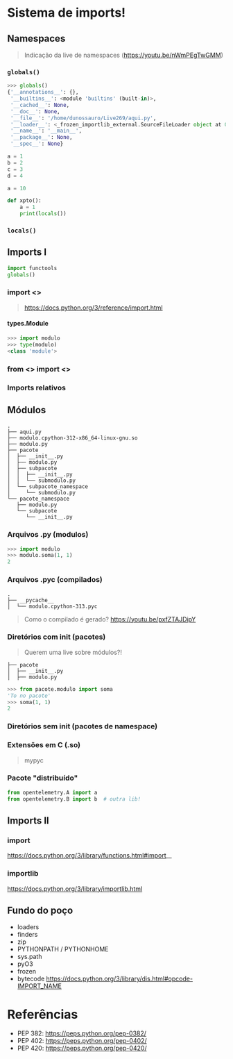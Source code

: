 # Sistema de imports!


## Namespaces
> Indicação da live de namespaces (https://youtu.be/nWmPEgTwGMM)

### `globals()`


```python
>>> globals()
{'__annotations__': {},
 '__builtins__': <module 'builtins' (built-in)>,
 '__cached__': None,
 '__doc__': None,
 '__file__': '/home/dunossauro/Live269/aqui.py',
 '__loader__': <_frozen_importlib_external.SourceFileLoader object at 0x732b2bc91f30>,
 '__name__': '__main__',
 '__package__': None,
 '__spec__': None}
```

```python
a = 1
b = 2
c = 3
d = 4
```

```python
a = 10

def xpto():
    a = 1
    print(locals())
```

### `locals()`


## Imports I

```python
import functools
globals()
```

### import <>
> https://docs.python.org/3/reference/import.html

#### types.Module

```python
>>> import modulo
>>> type(modulo)
<class 'module'>
```


### from <> import <>

### Imports relativos


## Módulos

```
.
├── aqui.py
├── modulo.cpython-312-x86_64-linux-gnu.so
├── modulo.py
├── pacote
│  ├── __init__.py
│  ├── modulo.py
│  ├── subpacote
│  │  ├── __init__.py
│  │  └── submodulo.py
│  └── subpacote_namespace
│     └── submodulo.py
└── pacote_namespace
   ├── modulo.py
   └── subpacote
      └── __init__.py
```

### Arquivos .py (modulos)

```python
>>> import modulo
>>> modulo.soma(1, 1)
2
```
### Arquivos .pyc (compilados)


```
.
├── __pycache__
│  └── modulo.cpython-313.pyc
```

> Como o compilado é gerado? https://youtu.be/pxfZTAJDipY


### Diretórios com __init__ (pacotes)

> Querem uma live sobre módulos?!

```
├── pacote
│  ├── __init__.py
│  ├── modulo.py
```

```python
>>> from pacote.modulo import soma
'To no pacote'
>>> soma(1, 1)
2
```

### Diretórios sem __init__ (pacotes de namespace)


### Extensões em C (.so)

> mypyc

### Pacote "distribuído"

```python
from opentelemetry.A import a
from opentelemetry.B import b  # outra lib!
```

## Imports II

### __import__

https://docs.python.org/3/library/functions.html#import__

### importlib

https://docs.python.org/3/library/importlib.html


## Fundo do poço
- loaders
- finders
- zip
- PYTHONPATH / PYTHONHOME
- sys.path
- pyO3
- frozen
- bytecode
https://docs.python.org/3/library/dis.html#opcode-IMPORT_NAME




# Referências

- PEP 382: https://peps.python.org/pep-0382/
- PEP 402: https://peps.python.org/pep-0402/
- PEP 420: https://peps.python.org/pep-0420/
